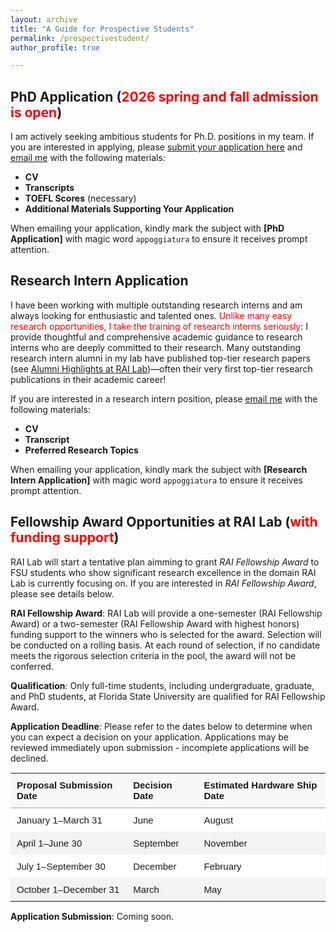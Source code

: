 ```yaml
---
layout: archive
title: "A Guide for Prospective Students"
permalink: /prospectivestudent/
author_profile: true

---
```


## PhD Application (<span style="color:red">2026 spring and fall admission is open</span>)

I am actively seeking ambitious students for Ph.D. positions in my team. If you are interested in applying, please [submit your application here](https://www.cs.fsu.edu/admissions/graduate-admissions/) and [email me](mailto:yd24f@fsu.edu) with the following materials:

- **CV**
- **Transcripts**
- **TOEFL Scores** (necessary)
- **Additional Materials Supporting Your Application**

When emailing your application, kindly mark the subject with **[PhD Application]** with magic word ``appoggiatura`` to ensure it receives prompt attention.


## Research Intern Application

I have been working with multiple outstanding research interns and am always looking for enthusiastic and talented ones. <span style="color:red">Unlike many easy research opportunities, I take the training of research interns seriously</span>: I provide thoughtful and comprehensive academic guidance to research interns who are deeply committed to their research. Many outstanding research intern alumni in my lab have published top-tier research papers (see [Alumni Highlights at RAI Lab](https://yushundong.github.io//students/))—often their very first top-tier research publications in their academic career!

If you are interested in a research intern position, please [email me](mailto:yd24f@fsu.edu) with the following materials:

- **CV**
- **Transcript**
- **Preferred Research Topics**

When emailing your application, kindly mark the subject with **[Research Intern Application]** with magic word ``appoggiatura`` to ensure it receives prompt attention.

## Fellowship Award Opportunities at RAI Lab (<span style="color:red">with funding support</span>)

RAI Lab will start a tentative plan aimming to grant _RAI Fellowship Award_ to FSU students who show significant research excellence in the domain RAI Lab is currently focusing on. If you are interested in _RAI Fellowship Award_, please see details below.

**RAI Fellowship Award**: RAI Lab will provide a one-semester (RAI Fellowship Award) or a two-semester (RAI Fellowship Award with highest honors) funding support to the winners who is selected for the award. Selection will be conducted on a rolling basis. At each round of selection, if no candidate meets the rigorous selection criteria in the pool, the award will not be conferred.

**Qualification**: Only full-time students, including undergraduate, graduate, and PhD students, at Florida State University are qualified for RAI Fellowship Award.

**Application Deadline**: Please refer to the dates below to determine when you can expect a decision on your application. Applications may be reviewed immediately upon submission - incomplete applications will be declined.

<!-- begin custom styled table -->
<table style="border-collapse: collapse; width: 100%; font-family: sans-serif; font-size: 15px;">
  <thead>
    <tr style="background-color: #f8f8f8; text-align: left;">
      <th style="padding: 10px; border-bottom: 2px solid #ccc;">Proposal Submission Date</th>
      <th style="padding: 10px; border-bottom: 2px solid #ccc;">Decision Date</th>
      <th style="padding: 10px; border-bottom: 2px solid #ccc;">Estimated Hardware Ship Date</th>
    </tr>
  </thead>
  <tbody>
    <tr style="background-color: #ffffff;">
      <td style="padding: 10px;">January 1–March 31</td>
      <td style="padding: 10px;">June</td>
      <td style="padding: 10px;">August</td>
    </tr>
    <tr style="background-color: #f3f3f3;">
      <td style="padding: 10px;">April 1–June 30</td>
      <td style="padding: 10px;">September</td>
      <td style="padding: 10px;">November</td>
    </tr>
    <tr style="background-color: #ffffff;">
      <td style="padding: 10px;">July 1–September 30</td>
      <td style="padding: 10px;">December</td>
      <td style="padding: 10px;">February</td>
    </tr>
    <tr style="background-color: #f3f3f3;">
      <td style="padding: 10px;">October 1–December 31</td>
      <td style="padding: 10px;">March</td>
      <td style="padding: 10px;">May</td>
    </tr>
  </tbody>
</table>
<!-- end table -->


**Application Submission**: Coming soon.


